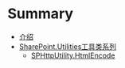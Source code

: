 # Summary

* [介绍](README.md)
* [SharePoint.Utilities工具类系列](sharepointutilities/README.md)
   * [SPHttpUtility.HtmlEncode](sharepointutilities/sphttputility1.md)


